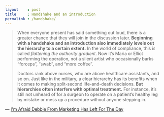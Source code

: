 ```yaml
---
layout    : post
title     : Handshake and an introduction
permalink : /handshake/
---
```


> When everyone present has said something out loud, there is a greater chance that they will join in the discussion later. **Beginning with a handshake and an introduction also immediately levels out the hierarchy to a certain extent.** In the world of compliance, this is called _flattening the authority gradient_. Now it’s Maria or Elliot performing the operation, not a silent artist who occasionally barks “forceps”, “swab”, and “more coffee”.
> 
> Doctors rank above nurses, who are above healthcare assistants, and so on. Just like in the military, a clear hierarchy has its benefits when it comes to making split-second life-and-death decisions. **But hierarchies often interfere with optimal treatment.** For instance, it’s still not unheard of for a surgeon to operate on a patient’s healthy leg by mistake or mess up a procedure without anyone stepping in.

&mdash; [I'm Afraid Debbie From Marketing Has Left For The Day](https://www.goodreads.com/book/show/46157312-i-m-afraid-debbie-from-marketing-has-left-for-the-day)